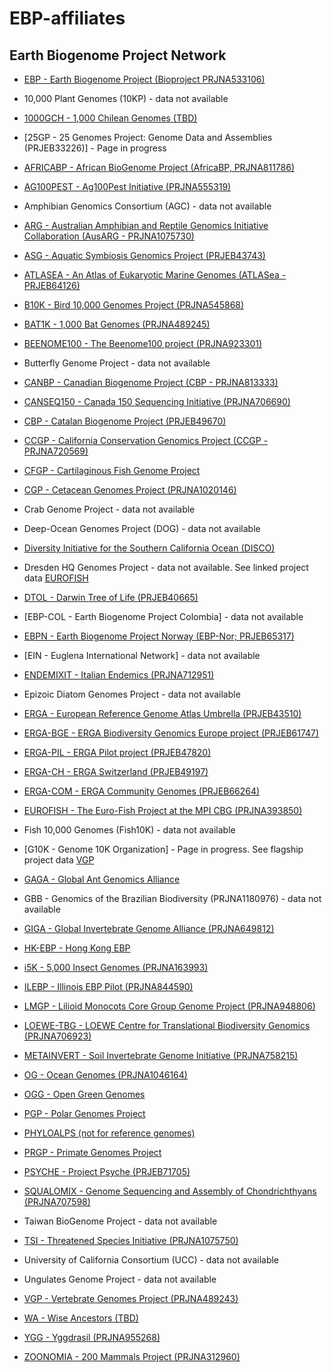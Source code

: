<!--
Content to display at /projects/EBP-affiliates
-->
# EBP-affiliates



## Earth Biogenome Project Network

- [EBP - Earth Biogenome Project (Bioproject PRJNA533106)](/projects/EBP)

- 10,000 Plant Genomes (10KP) - data not available

- [1000GCH - 1,000 Chilean Genomes (TBD)](/projects/1000GCH)

- [25GP - 25 Genomes Project: Genome Data and Assemblies (PRJEB33226)] - Page in progress

- [AFRICABP - African BioGenome Project (AfricaBP, PRJNA811786)](/projects/AFRICABP)

- [AG100PEST - Ag100Pest Initiative (PRJNA555319)](/projects/AG100PEST)

- Amphibian Genomics Consortium (AGC) - data not available

- [ARG - Australian Amphibian and Reptile Genomics Initiative Collaboration (AusARG - PRJNA1075730)](/projects/ARG)

- [ASG - Aquatic Symbiosis Genomics Project (PRJEB43743)](/projects/ASG)

- [ATLASEA - An Atlas of Eukaryotic Marine Genomes (ATLASea - PRJEB64126)](/projects/ATLASEA)

- [B10K - Bird 10,000 Genomes Project (PRJNA545868)](/projects/B10K)

- [BAT1K - 1,000 Bat Genomes (PRJNA489245)](/projects/BAT1K)

- [BEENOME100 - The Beenome100 project (PRJNA923301)](/projects/BEENOME100)

- Butterfly Genome Project - data not available

- [CANBP - Canadian Biogenome Project (CBP - PRJNA813333)](/projects/CANBP)

- [CANSEQ150 - Canada 150 Sequencing Initiative (PRJNA706690)](/projects/CANSEQ150)

- [CBP - Catalan Biogenome Project (PRJEB49670)](/projects/CBP)

- [CCGP - California Conservation Genomics Project (CCGP - PRJNA720569)](/projects/CCGP)

- [CFGP - Cartilaginous Fish Genome Project](/projects/CFGP)

- [CGP - Cetacean Genomes Project (PRJNA1020146)](/projects/CGP)

- Crab Genome Project - data not available

- Deep-Ocean Genomes Project (DOG) - data not available

- [Diversity Initiative for the Southern California Ocean (DISCO)](https://research.nhm.org/disco/)

- Dresden HQ Genomes Project - data not available. See linked project data [EUROFISH](/projects/EUROFISH)

- [DTOL - Darwin Tree of Life (PRJEB40665)](/projects/DTOL)

- [EBP-COL - Earth Biogenome Project Colombia] - data not available

- [EBPN - Earth Biogenome Project Norway (EBP-Nor; PRJEB65317)](/projects/EBPN)

- [EIN - Euglena International Network] - data not available

- [ENDEMIXIT - Italian Endemics (PRJNA712951)](/projects/ENDEMIXIT)

- Epizoic Diatom Genomes Project - data not available

- [ERGA - European Reference Genome Atlas Umbrella (PRJEB43510)](/projects/ERGA)

- [ERGA-BGE - ERGA Biodiversity Genomics Europe project (PRJEB61747)](/projects/ERGA-BGE)

- [ERGA-PIL - ERGA Pilot project (PRJEB47820)](/projects/ERGA-PIL)

- [ERGA-CH - ERGA Switzerland (PRJEB49197)](/projects/ERGA-CH)

- [ERGA-COM - ERGA Community Genomes (PRJEB66264)](/projects/ERGA-COM)

- [EUROFISH - The Euro-Fish Project at the MPI CBG (PRJNA393850)](/projects/EUROFISH)

- Fish 10,000 Genomes (Fish10K) - data not available

- [G10K - Genome 10K Organization] - Page in progress. See flagship project data [VGP](/projects/VGP) 

- [GAGA - Global Ant Genomics Alliance](/projects/GAGA)

- GBB - Genomics of the Brazilian Biodiversity (PRJNA1180976) - data not available

- [GIGA - Global Invertebrate Genome Alliance (PRJNA649812)](/projects/GIGA)

- [HK-EBP - Hong Kong EBP](/projects/HK-EBP)

- [i5K - 5,000 Insect Genomes (PRJNA163993)](/projects/i5K)

- [ILEBP - Illinois EBP Pilot (PRJNA844590)](/projects/ILEBP)

- [LMGP - Lilioid Monocots Core Group Genome Project (PRJNA948806)](/projects/LMGP)

- [LOEWE-TBG - LOEWE Centre for Translational Biodiversity Genomics (PRJNA706923)](/projects/LOEWE-TBG)

- [METAINVERT - Soil Invertebrate Genome Initiative (PRJNA758215)](/projects/METAINVERT)

- [OG - Ocean Genomes (PRJNA1046164)](/projects/OG)

- [OGG - Open Green Genomes](/projects/OGG)

- [PGP - Polar Genomes Project](/projects/PGP)

- [PHYLOALPS (not for reference genomes)](/projects/PHYLOALPS)

- [PRGP - Primate Genomes Project](/projects/PRGP)

- [PSYCHE - Project Psyche (PRJEB71705)](/projects/PSYCHE)

- [SQUALOMIX - Genome Sequencing and Assembly of Chondrichthyans (PRJNA707598)](/projects/SQUALOMIX)

- Taiwan BioGenome Project - data not available

- [TSI - Threatened Species Initiative (PRJNA1075750)](/projects/TSI)

- University of California Consortium (UCC) - data not available

- Ungulates Genome Project - data not available

- [VGP - Vertebrate Genomes Project (PRJNA489243)](/projects/VGP)

- [WA - Wise Ancestors (TBD)](/projects/WA)

- [YGG - Yggdrasil (PRJNA955268)](/projects/YGG)

- [ZOONOMIA - 200 Mammals Project (PRJNA312960)](/projects/ZOONOMIA)

